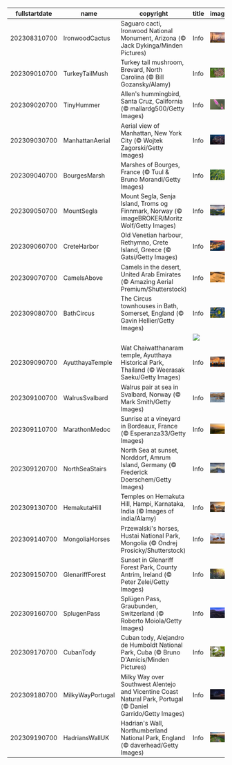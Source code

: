 |fullstartdate|name|copyright|title|image|
|--|--|--|--|--|
202308310700|IronwoodCactus|Saguaro cacti, Ironwood National Monument, Arizona (© Jack Dykinga/Minden Pictures)|Info|![](/en-AU/2023/09/202308310700IronwoodCactus.jpg)|
202309010700|TurkeyTailMush|Turkey tail mushroom, Brevard, North Carolina (© Bill Gozansky/Alamy)|Info|![](/en-AU/2023/09/202309010700TurkeyTailMush.jpg)|
202309020700|TinyHummer|Allen's hummingbird, Santa Cruz, California (© mallardg500/Getty Images)|Info|![](/en-AU/2023/09/202309020700TinyHummer.jpg)|
202309030700|ManhattanAerial|Aerial view of Manhattan, New York City (© Wojtek Zagorski/Getty Images)|Info|![](/en-AU/2023/09/202309030700ManhattanAerial.jpg)|
202309040700|BourgesMarsh|Marshes of Bourges, France (© Tuul & Bruno Morandi/Getty Images)|Info|![](/en-AU/2023/09/202309040700BourgesMarsh.jpg)|
202309050700|MountSegla|Mount Segla, Senja Island, Troms og Finnmark, Norway (© imageBROKER/Moritz Wolf/Getty Images)|Info|![](/en-AU/2023/09/202309050700MountSegla.jpg)|
202309060700|CreteHarbor|Old Venetian harbour, Rethymno, Crete Island, Greece (© Gatsi/Getty Images)|Info|![](/en-AU/2023/09/202309060700CreteHarbor.jpg)|
202309070700|CamelsAbove|Camels in the desert, United Arab Emirates (© Amazing Aerial Premium/Shutterstock)|Info|![](/en-AU/2023/09/202309070700CamelsAbove.jpg)|
202309080700|BathCircus|The Circus townhouses in Bath, Somerset, England (© Gavin Hellier/Getty Images)|Info|![](/en-AU/2023/09/202309080700BathCircus.jpg)|
||||![](/en-AU/2023/09/.jpg)|
202309090700|AyutthayaTemple|Wat Chaiwatthanaram temple, Ayutthaya Historical Park, Thailand (© Weerasak Saeku/Getty Images)|Info|![](/en-AU/2023/09/202309090700AyutthayaTemple.jpg)|
202309100700|WalrusSvalbard|Walrus pair at sea in Svalbard, Norway (© Mark Smith/Getty Images)|Info|![](/en-AU/2023/09/202309100700WalrusSvalbard.jpg)|
202309110700|MarathonMedoc|Sunrise at a vineyard in Bordeaux, France (© Esperanza33/Getty Images)|Info|![](/en-AU/2023/09/202309110700MarathonMedoc.jpg)|
202309120700|NorthSeaStairs|North Sea at sunset, Norddorf, Amrum Island, Germany (© Frederick Doerschem/Getty Images)|Info|![](/en-AU/2023/09/202309120700NorthSeaStairs.jpg)|
202309130700|HemakutaHill|Temples on Hemakuta Hill, Hampi, Karnataka, India (© Images of india/Alamy)|Info|![](/en-AU/2023/09/202309130700HemakutaHill.jpg)|
202309140700|MongoliaHorses|Przewalski's horses, Hustai National Park, Mongolia (© Ondrej Prosicky/Shutterstock)|Info|![](/en-AU/2023/09/202309140700MongoliaHorses.jpg)|
202309150700|GlenariffForest|Sunset in Glenariff Forest Park, County Antrim, Ireland (© Peter Zelei/Getty Images)|Info|![](/en-AU/2023/09/202309150700GlenariffForest.jpg)|
202309160700|SplugenPass|Splügen Pass, Graubunden, Switzerland (© Roberto Moiola/Getty Images)|Info|![](/en-AU/2023/09/202309160700SplugenPass.jpg)|
202309170700|CubanTody|Cuban tody, Alejandro de Humboldt National Park, Cuba (© Bruno D'Amicis/Minden Pictures)|Info|![](/en-AU/2023/09/202309170700CubanTody.jpg)|
202309180700|MilkyWayPortugal|Milky Way over Southwest Alentejo and Vicentine Coast Natural Park, Portugal (© Daniel Garrido/Getty Images)|Info|![](/en-AU/2023/09/202309180700MilkyWayPortugal.jpg)|
202309190700|HadriansWallUK|Hadrian's Wall, Northumberland National Park, England (© daverhead/Getty Images)|Info|![](/en-AU/2023/09/202309190700HadriansWallUK.jpg)|
